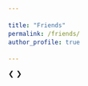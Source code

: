 ```yaml
---

title: "Friends"
permalink: /friends/
author_profile: true

---
```



<html>
<head>
<meta name="viewport" content="width=device-width, initial-scale=1">
<style>
* {box-sizing: border-box}
body {font-family: Verdana, sans-serif; margin:0}
.mySlides {display: none}
img {vertical-align: middle;}

/* Slideshow container */
.slideshow-container {
  max-width: 300px;
  position: relative;
  margin: auto;
}

/* Next & previous buttons */
.prev, .next {
  cursor: pointer;
  position: absolute;
  top: 50%;
  width: auto;
  padding: 16px;
  margin-top: -22px;
  color: white;
  font-weight: bold;
  font-size: 18px;
  transition: 0.6s ease;
  border-radius: 0 3px 3px 0;
  user-select: none;
}

/* Position the "next button" to the right */
.next {
  right: 0;
  border-radius: 3px 0 0 3px;
}

/* On hover, add a black background color with a little bit see-through */
.prev:hover, .next:hover {
  background-color: rgba(0,0,0,0.8);
}


/* The dots/bullets/indicators */
.dot {
  cursor: pointer;
  height: 10px;
  width: 10px;
  margin: 0 2px;
  background-color: #bbb;
  border-radius: 50%;
  display: inline-block;
  transition: background-color 0.6s ease;
}

.active, .dot:hover {
  background-color: #717171;
}

/* Fading animation */
.fade {
  -webkit-animation-name: fade;
  -webkit-animation-duration: 1.5s;
  animation-name: fade;
  animation-duration: 1.5s;
}

@-webkit-keyframes fade {
  from {opacity: .4} 
  to {opacity: 1}
}

@keyframes fade {
  from {opacity: .4} 
  to {opacity: 1}
}

/* On smaller screens, decrease text size */
@media only screen and (max-width: 300px) {
  .prev, .next,.text {font-size: 11px}
}
</style>
</head>
<body>

<div class="slideshow-container">

<div class="mySlides fade">
  <div class="numbertext"></div>
  <img src="/images/21.JPG" style="width:100%">
  
</div>

<div class="mySlides fade">
  <div class="numbertext"></div>
  <img src="/images/22.JPG" style="width:100%">
  
</div>

<div class="mySlides fade">
  <div class="numbertext"></div>
  <img src="/images/23.JPG" style="width:100%">
 
</div>

<div class="mySlides fade">
  <div class="numbertext"></div>
  <img src="/images/24.JPG" style="width:100%">
 
</div>

<div class="mySlides fade">
  <div class="numbertext"></div>
  <img src="/images/25.JPG" style="width:100%">
  
</div>

<div class="mySlides fade">
  <div class="numbertext"></div>
  <img src="/images/26.JPG" style="width:100%">
  
</div>

<div class="mySlides fade">
  <div class="numbertext"></div>
  <img src="/images/27.JPG" style="width:100%">
 
</div>

<div class="mySlides fade">
  <div class="numbertext"></div>
  <img src="/images/28.JPG" style="width:100%">
 
</div>

<div class="mySlides fade">
  <div class="numbertext"></div>
  <img src="/images/29.JPG" style="width:100%">
  
</div>

<div class="mySlides fade">
  <div class="numbertext"></div>
  <img src="/images/30.JPG" style="width:100%">
  
</div>

<div class="mySlides fade">
  <div class="numbertext"></div>
  <img src="/images/31.JPG" style="width:100%">
 
</div>

<div class="mySlides fade">
  <div class="numbertext"></div>
  <img src="/images/32.JPG" style="width:100%">
 
</div>

<div class="mySlides fade">
  <div class="numbertext"></div>
  <img src="/images/33.JPG" style="width:100%">
  
</div>

<div class="mySlides fade">
  <div class="numbertext"></div>
  <img src="/images/34.JPG" style="width:100%">
  
</div>

<div class="mySlides fade">
  <div class="numbertext"></div>
  <img src="/images/35.JPG" style="width:100%">
 
</div>

<div class="mySlides fade">
  <div class="numbertext"></div>
  <img src="/images/36.JPG" style="width:100%">
 
</div>

<div class="mySlides fade">
  <div class="numbertext"></div>
  <img src="/images/37.JPG" style="width:100%">
  
</div>

<div class="mySlides fade">
  <div class="numbertext"></div>
  <img src="/images/38.JPG" style="width:100%">
  
</div>

<div class="mySlides fade">
  <div class="numbertext"></div>
  <img src="/images/39.JPG" style="width:100%">
 
</div>

<div class="mySlides fade">
  <div class="numbertext"></div>
  <img src="/images/40.JPG" style="width:100%">
 
</div>

<div class="mySlides fade">
  <div class="numbertext"></div>
  <img src="/images/41.JPG" style="width:100%">
  
</div>

<div class="mySlides fade">
  <div class="numbertext"></div>
  <img src="/images/42.JPG" style="width:100%">
  
</div>

<div class="mySlides fade">
  <div class="numbertext"></div>
  <img src="/images/43.JPG" style="width:100%">
 
</div>

<div class="mySlides fade">
  <div class="numbertext"></div>
  <img src="/images/44.JPG" style="width:100%">
 
</div>

<div class="mySlides fade">
  <div class="numbertext"></div>
  <img src="/images/45.JPG" style="width:100%">
  
</div>

<div class="mySlides fade">
  <div class="numbertext"></div>
  <img src="/images/46.JPG" style="width:100%">
  
</div>

<div class="mySlides fade">
  <div class="numbertext"></div>
  <img src="/images/47.JPG" style="width:100%">
 
</div>

<div class="mySlides fade">
  <div class="numbertext"></div>
  <img src="/images/48.JPG" style="width:100%">
 
</div>

<div class="mySlides fade">
  <div class="numbertext"></div>
  <img src="/images/49.JPG" style="width:100%">
  
</div>

<div class="mySlides fade">
  <div class="numbertext"></div>
  <img src="/images/50.JPG" style="width:100%">
  
</div>

<div class="mySlides fade">
  <div class="numbertext"></div>
  <img src="/images/51.JPG" style="width:100%">
 
</div>

<div class="mySlides fade">
  <div class="numbertext"></div>
  <img src="/images/52.JPG" style="width:100%">
 
</div>

<div class="mySlides fade">
  <div class="numbertext"></div>
  <img src="/images/53.JPG" style="width:100%">
  
</div>

<div class="mySlides fade">
  <div class="numbertext"></div>
  <img src="/images/54.JPG" style="width:100%">
  
</div>

<div class="mySlides fade">
  <div class="numbertext"></div>
  <img src="/images/55.JPG" style="width:100%">
 
</div>

<div class="mySlides fade">
  <div class="numbertext"></div>
  <img src="/images/56.JPG" style="width:100%">
 
</div>

<div class="mySlides fade">
  <div class="numbertext"></div>
  <img src="/images/57.JPG" style="width:100%">
  
</div>

<div class="mySlides fade">
  <div class="numbertext"></div>
  <img src="/images/58.JPG" style="width:100%">
  
</div>

<div class="mySlides fade">
  <div class="numbertext"></div>
  <img src="/images/59.JPG" style="width:100%">
 
</div>

<div class="mySlides fade">
  <div class="numbertext"></div>
  <img src="/images/60.JPG" style="width:100%">
 
</div>

<div class="mySlides fade">
  <div class="numbertext"></div>
  <img src="/images/61.JPG" style="width:100%">
  
</div>

<div class="mySlides fade">
  <div class="numbertext"></div>
  <img src="/images/62.JPG" style="width:100%">
  
</div>

<div class="mySlides fade">
  <div class="numbertext"></div>
  <img src="/images/63.JPG" style="width:100%">
 
</div>

<div class="mySlides fade">
  <div class="numbertext"></div>
  <img src="/images/64.JPG" style="width:100%">
 
</div>


<div class="mySlides fade">
  <div class="numbertext"></div>
  <img src="/images/65.JPG" style="width:100%">
 
</div>

<div class="mySlides fade">
  <div class="numbertext"></div>
  <img src="/images/66.JPG" style="width:100%">
  
</div>

<div class="mySlides fade">
  <div class="numbertext"></div>
  <img src="/images/67.JPG" style="width:100%">
  
</div>

<div class="mySlides fade">
  <div class="numbertext"></div>
  <img src="/images/68.JPG" style="width:100%">
 
</div>

<div class="mySlides fade">
  <div class="numbertext"></div>
  <img src="/images/69.JPG" style="width:100%">
 
</div>


<div class="mySlides fade">
  <div class="numbertext"></div>
  <img src="/images/70.JPG" style="width:100%">
 
</div>

<div class="mySlides fade">
  <div class="numbertext"></div>
  <img src="/images/71.JPG" style="width:100%">
  
</div>

<div class="mySlides fade">
  <div class="numbertext"></div>
  <img src="/images/72.JPG" style="width:100%">
  
</div>


<a class="prev" onclick="plusSlides(-1)">&#10094;</a>
<a class="next" onclick="plusSlides(1)">&#10095;</a>

</div>
<br>

<div style="text-align:center">
  <span class="dot" onclick="currentSlide(1)"></span> 
  <span class="dot" onclick="currentSlide(2)"></span> 
  <span class="dot" onclick="currentSlide(3)"></span> 
  <span class="dot" onclick="currentSlide(4)"></span> 
  <span class="dot" onclick="currentSlide(5)"></span> 
  <span class="dot" onclick="currentSlide(6)"></span> 
  <span class="dot" onclick="currentSlide(7)"></span> 
  <span class="dot" onclick="currentSlide(8)"></span> 
  <span class="dot" onclick="currentSlide(9)"></span> 
  <span class="dot" onclick="currentSlide(10)"></span> 
  <span class="dot" onclick="currentSlide(11)"></span> 
  <span class="dot" onclick="currentSlide(12)"></span> 
  <span class="dot" onclick="currentSlide(13)"></span> 
  <span class="dot" onclick="currentSlide(14)"></span> 
  <span class="dot" onclick="currentSlide(15)"></span> 
  <span class="dot" onclick="currentSlide(16)"></span> 
  <span class="dot" onclick="currentSlide(17)"></span> 
  <span class="dot" onclick="currentSlide(18)"></span> 
  <span class="dot" onclick="currentSlide(19)"></span> 
  <span class="dot" onclick="currentSlide(20)"></span> 
  <span class="dot" onclick="currentSlide(21)"></span> 
  <span class="dot" onclick="currentSlide(22)"></span> 
  <span class="dot" onclick="currentSlide(23)"></span> 
  <span class="dot" onclick="currentSlide(24)"></span> 
  <span class="dot" onclick="currentSlide(25)"></span> 
  <span class="dot" onclick="currentSlide(26)"></span> 
  <span class="dot" onclick="currentSlide(27)"></span> 
  <span class="dot" onclick="currentSlide(28)"></span> 
  <span class="dot" onclick="currentSlide(29)"></span> 
  <span class="dot" onclick="currentSlide(30)"></span> 
  <span class="dot" onclick="currentSlide(31)"></span> 
  <span class="dot" onclick="currentSlide(32)"></span> 
  <span class="dot" onclick="currentSlide(33)"></span> 
  <span class="dot" onclick="currentSlide(34)"></span> 
  <span class="dot" onclick="currentSlide(35)"></span> 
  <span class="dot" onclick="currentSlide(36)"></span> 
  <span class="dot" onclick="currentSlide(37)"></span> 
  <span class="dot" onclick="currentSlide(38)"></span> 
  <span class="dot" onclick="currentSlide(39)"></span> 
  <span class="dot" onclick="currentSlide(40)"></span> 
  <span class="dot" onclick="currentSlide(41)"></span> 
  <span class="dot" onclick="currentSlide(42)"></span> 
  <span class="dot" onclick="currentSlide(43)"></span> 
  <span class="dot" onclick="currentSlide(44)"></span> 
  <span class="dot" onclick="currentSlide(45)"></span> 
  <span class="dot" onclick="currentSlide(46)"></span> 
  <span class="dot" onclick="currentSlide(47)"></span> 
  <span class="dot" onclick="currentSlide(48)"></span> 
  <span class="dot" onclick="currentSlide(49)"></span> 
  <span class="dot" onclick="currentSlide(50)"></span> 
  <span class="dot" onclick="currentSlide(51)"></span> 
  <span class="dot" onclick="currentSlide(52)"></span> 
</div>

<script>
var slideIndex = 1;
showSlides(slideIndex);

function plusSlides(n) {
  showSlides(slideIndex += n);
}

function currentSlide(n) {
  showSlides(slideIndex = n);
}

function showSlides(n) {
  var i;
  var slides = document.getElementsByClassName("mySlides");
  var dots = document.getElementsByClassName("dot");
  if (n > slides.length) {slideIndex = 1}    
  if (n < 1) {slideIndex = slides.length}
  for (i = 0; i < slides.length; i++) {
      slides[i].style.display = "none";  
  }
  for (i = 0; i < dots.length; i++) {
      dots[i].className = dots[i].className.replace(" active", "");
  }
  slides[slideIndex-1].style.display = "block";  
  dots[slideIndex-1].className += " active";
}
</script>

</body>
</html> 

